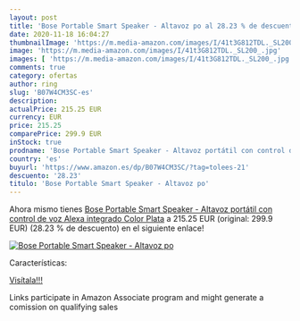 ```yaml
---
layout: post
title: 'Bose Portable Smart Speaker - Altavoz po al 28.23 % de descuento'
date: 2020-11-18 16:04:27
thumbnailImage: 'https://m.media-amazon.com/images/I/41t3G812TDL._SL200_.jpg'
image: 'https://m.media-amazon.com/images/I/41t3G812TDL._SL200_.jpg'
images: [ 'https://m.media-amazon.com/images/I/41t3G812TDL._SL200_.jpg' ]
comments: true
category: ofertas
author: ring
slug: 'B07W4CM3SC-es'
description:
actualPrice: 215.25 EUR
currency: EUR
price: 215.25
comparePrice: 299.9 EUR
inStock: true
prodname: 'Bose Portable Smart Speaker - Altavoz portátil con control de voz Alexa integrado  Color Plata'
country: 'es'
buyurl: 'https://www.amazon.es/dp/B07W4CM3SC/?tag=tolees-21'
descuento: '28.23'
titulo: 'Bose Portable Smart Speaker - Altavoz po'
---
```


Ahora mismo tienes [Bose Portable Smart Speaker - Altavoz portátil con control de voz Alexa integrado  Color Plata](https://www.amazon.es/dp/B07W4CM3SC/?tag=tolees-21) a 215.25 EUR (original: 299.9 EUR) (28.23 %  de descuento) en el siguiente enlace!

[![Bose Portable Smart Speaker - Altavoz po](https://m.media-amazon.com/images/I/41t3G812TDL._SL200_.jpg)](https://www.amazon.es/dp/B07W4CM3SC/?tag=tolees-21)

Características:


[Visítala!!!](https://www.amazon.es/dp/B07W4CM3SC/?tag=tolees-21)

Links participate in Amazon Associate program and might generate a comission on qualifying sales
